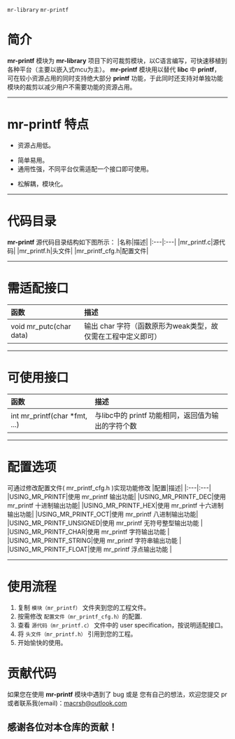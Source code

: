 ﻿`mr-library` `mr-printf`
# 简介
**mr-printf** 模块为 **mr-library** 项目下的可裁剪模块，以C语言编写，可快速移植到各种平台（主要以嵌入式mcu为主）。
**mr-printf** 模块用以替代 **libc** 中 **printf**， 可在较小资源占用的同时支持绝大部分 **printf** 功能，于此同时还支持对单独功能模块的裁剪以减少用户不需要功能的资源占用。


----------


# **mr-printf** 特点
* 资源占用低。
- 简单易用。
- 通用性强，不同平台仅需适配一个接口即可使用。
* 松解耦，模块化。


----------


# 代码目录
**mr-printf** 源代码目录结构如下图所示：
|名称|描述|
|:---|:---|
|mr_printf.c|源代码|
|mr_printf.h|头文件|
|mr_printf_cfg.h|配置文件|


----------


# 需适配接口
|函数|描述|
|:---|:---|
|void mr_putc(char data)|输出 char 字符（函数原形为weak类型，故仅需在工程中定义即可）|


----------


# 可使用接口
|函数|描述|
|:---|:---|
|int mr_printf(char *fmt, ...)|与libc中的 printf 功能相同，返回值为输出的字符个数|


----------


# 配置选项
可通过修改配置文件( mr_printf_cfg.h )实现功能修改
|配置|描述|
|:---|:---|
|USING_MR_PRINTF|使用 mr_printf 输出功能|
|USING_MR_PRINTF_DEC|使用 mr_printf 十进制输出功能|
|USING_MR_PRINTF_HEX|使用 mr_printf 十六进制输出功能|
|USING_MR_PRINTF_OCT|使用 mr_printf 八进制输出功能|
|USING_MR_PRINTF_UNSIGNED|使用 mr_printf 无符号整型输出功能 |
|USING_MR_PRINTF_CHAR|使用 mr_printf 字符输出功能 |
|USING_MR_PRINTF_STRING|使用 mr_printf 字符串输出功能 |
|USING_MR_PRINTF_FLOAT|使用 mr_printf 浮点输出功能 |


----------


# 使用流程
1. 复制 `模块（mr_printf）` 文件夹到您的工程文件。
2. 按需修改 `配置文件（mr_printf_cfg.h）`的配置.
3. 查看 `源代码（mr_printf.c）` 文件中的 user specification，按说明适配接口。
4. 将 `头文件（mr_printf.h）` 引用到您的工程。
5. 开始愉快的使用。

# 贡献代码
如果您在使用 **mr-printf** 模块中遇到了 bug 或是 您有自己的想法，欢迎您提交 pr 或者联系我(email)：macrsh@outlook.com

## 感谢各位对本仓库的贡献！
